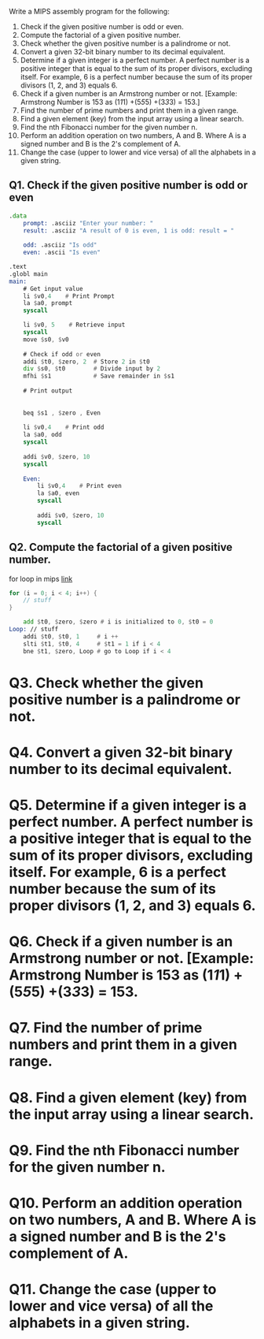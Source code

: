 Write a MIPS assembly program for the following:


1. Check if the given positive number is odd or even.
2. Compute the factorial of a given positive number.
3. Check whether the given positive number is a palindrome or not.
4. Convert a given 32-bit binary number to its decimal equivalent.
5. Determine if a given integer is a perfect number. A perfect number is a positive integer that is equal to the sum of its proper divisors, excluding itself. For example, 6 is a perfect number because the sum of its proper divisors (1, 2, and 3) equals 6.
6. Check if a given number is an Armstrong number or not. [Example: Armstrong Number is 153 as (1*1*1) +(5*5*5) +(3*3*3) = 153.]
7. Find the number of prime numbers and print them in a given range.
8. Find a given element (key) from the input array using a linear search.
9. Find the nth Fibonacci number for the given number n.
10. Perform an addition operation on two numbers, A and B. Where A is a signed number and B is the 2's complement of A.
11. Change the case (upper to lower and vice versa) of all the alphabets in a given string.

## Q1. Check if the given positive number is odd or even
```asm
.data
	prompt: .asciiz "Enter your number: "
	result: .asciiz "A result of 0 is even, 1 is odd: result = "
	
	odd: .asciiz "Is odd"
	even: .ascii "Is even"

.text
.globl main
main:
    # Get input value
    li $v0,4    # Print Prompt
    la $a0, prompt
    syscall

    li $v0, 5    # Retrieve input
    syscall
    move $s0, $v0
    
    # Check if odd or even
    addi $t0, $zero, 2  # Store 2 in $t0
    div $s0, $t0        # Divide input by 2
    mfhi $s1            # Save remainder in $s1
    
    # Print output        
    
    
    beq $s1 , $zero , Even    
    
    li $v0,4    # Print odd
    la $a0, odd
    syscall
    
    addi $v0, $zero, 10
    syscall
    
    Even:
    	li $v0,4    # Print even
    	la $a0, even
    	syscall
    	
    	addi $v0, $zero, 10
    	syscall
```

## Q2. Compute the factorial of a given positive number.

for loop in mips [link](https://courses.engr.illinois.edu/cs232/sp2009/section/Discussion1/disc1.pdf)

```c
for (i = 0; i < 4; i++) {
    // stuff
}
```
```asm
    add $t0, $zero, $zero # i is initialized to 0, $t0 = 0
Loop: // stuff
    addi $t0, $t0, 1     # i ++
    slti $t1, $t0, 4     # $t1 = 1 if i < 4
    bne $t1, $zero, Loop # go to Loop if i < 4
```






# Q3. Check whether the given positive number is a palindrome or not.

# Q4. Convert a given 32-bit binary number to its decimal equivalent.

# Q5. Determine if a given integer is a perfect number. A perfect number is a positive integer that is equal to the sum of its proper divisors, excluding itself. For example, 6 is a perfect number because the sum of its proper divisors (1, 2, and 3) equals 6.

# Q6. Check if a given number is an Armstrong number or not. [Example: Armstrong Number is 153 as (1*1*1) +(5*5*5) +(3*3*3) = 153.

# Q7. Find the number of prime numbers and print them in a given range.

# Q8. Find a given element (key) from the input array using a linear search.

# Q9. Find the nth Fibonacci number for the given number n.

# Q10. Perform an addition operation on two numbers, A and B. Where A is a signed number and B is the 2's complement of A.

# Q11. Change the case (upper to lower and vice versa) of all the alphabets in a given string.



